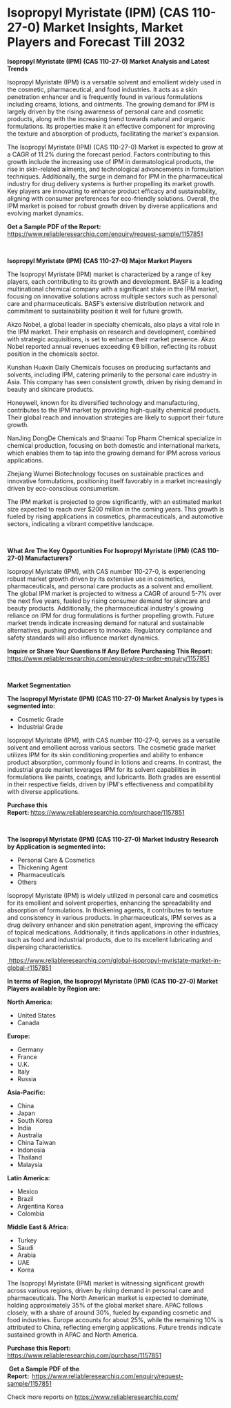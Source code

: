 <p><h1>Isopropyl Myristate (IPM) (CAS 110-27-0) Market Insights, Market Players and Forecast Till 2032</h1></p><p><strong>Isopropyl Myristate (IPM) (CAS 110-27-0) Market Analysis and Latest Trends</strong></p>
<p><p>Isopropyl Myristate (IPM) is a versatile solvent and emollient widely used in the cosmetic, pharmaceutical, and food industries. It acts as a skin penetration enhancer and is frequently found in various formulations including creams, lotions, and ointments. The growing demand for IPM is largely driven by the rising awareness of personal care and cosmetic products, along with the increasing trend towards natural and organic formulations. Its properties make it an effective component for improving the texture and absorption of products, facilitating the market's expansion.</p><p>The Isopropyl Myristate (IPM) (CAS 110-27-0) Market is expected to grow at a CAGR of 11.2% during the forecast period. Factors contributing to this growth include the increasing use of IPM in dermatological products, the rise in skin-related ailments, and technological advancements in formulation techniques. Additionally, the surge in demand for IPM in the pharmaceutical industry for drug delivery systems is further propelling its market growth. Key players are innovating to enhance product efficacy and sustainability, aligning with consumer preferences for eco-friendly solutions. Overall, the IPM market is poised for robust growth driven by diverse applications and evolving market dynamics.</p></p>
<p><strong>Get a Sample PDF of the Report:&nbsp;</strong> <a href="https://www.reliableresearchiq.com/enquiry/request-sample/1157851?utm_campaign=2321&utm_medium=2&utm_source=Github&utm_content=ia&utm_term=21032025&utm_id=isopropyl-myristate-ipm-cas-110-27-0">https://www.reliableresearchiq.com/enquiry/request-sample/1157851</a></p>
<p>&nbsp;</p>
<p><strong>Isopropyl Myristate (IPM) (CAS 110-27-0) Major Market Players</strong></p>
<p><p>The Isopropyl Myristate (IPM) market is characterized by a range of key players, each contributing to its growth and development. BASF is a leading multinational chemical company with a significant stake in the IPM market, focusing on innovative solutions across multiple sectors such as personal care and pharmaceuticals. BASF’s extensive distribution network and commitment to sustainability position it well for future growth.</p><p>Akzo Nobel, a global leader in specialty chemicals, also plays a vital role in the IPM market. Their emphasis on research and development, combined with strategic acquisitions, is set to enhance their market presence. Akzo Nobel reported annual revenues exceeding €9 billion, reflecting its robust position in the chemicals sector.</p><p>Kunshan Huaxin Daily Chemicals focuses on producing surfactants and solvents, including IPM, catering primarily to the personal care industry in Asia. This company has seen consistent growth, driven by rising demand in beauty and skincare products.</p><p>Honeywell, known for its diversified technology and manufacturing, contributes to the IPM market by providing high-quality chemical products. Their global reach and innovation strategies are likely to support their future growth.</p><p>NanJing DongDe Chemicals and Shaanxi Top Pharm Chemical specialize in chemical production, focusing on both domestic and international markets, which enables them to tap into the growing demand for IPM across various applications.</p><p>Zhejiang Wumei Biotechnology focuses on sustainable practices and innovative formulations, positioning itself favorably in a market increasingly driven by eco-conscious consumerism.</p><p>The IPM market is projected to grow significantly, with an estimated market size expected to reach over $200 million in the coming years. This growth is fueled by rising applications in cosmetics, pharmaceuticals, and automotive sectors, indicating a vibrant competitive landscape.</p></p>
<p>&nbsp;</p>
<p><strong>What Are The Key Opportunities For Isopropyl Myristate (IPM) (CAS 110-27-0) Manufacturers?</strong></p>
<p><p>Isopropyl Myristate (IPM), with CAS number 110-27-0, is experiencing robust market growth driven by its extensive use in cosmetics, pharmaceuticals, and personal care products as a solvent and emollient. The global IPM market is projected to witness a CAGR of around 5-7% over the next five years, fueled by rising consumer demand for skincare and beauty products. Additionally, the pharmaceutical industry's growing reliance on IPM for drug formulations is further propelling growth. Future market trends indicate increasing demand for natural and sustainable alternatives, pushing producers to innovate. Regulatory compliance and safety standards will also influence market dynamics.</p></p>
<p><strong>Inquire or Share Your Questions If Any Before Purchasing This Report:</strong> <a href="https://www.reliableresearchiq.com/enquiry/pre-order-enquiry/1157851?utm_campaign=2321&utm_medium=2&utm_source=Github&utm_content=ia&utm_term=21032025&utm_id=isopropyl-myristate-ipm-cas-110-27-0">https://www.reliableresearchiq.com/enquiry/pre-order-enquiry/1157851</a></p>
<p>&nbsp;</p>
<p><strong>Market Segmentation</strong></p>
<p><strong>The Isopropyl Myristate (IPM) (CAS 110-27-0) Market Analysis by types is segmented into:</strong></p>
<p><ul><li>Cosmetic Grade</li><li>Industrial Grade</li></ul></p>
<p><p>Isopropyl Myristate (IPM), with CAS number 110-27-0, serves as a versatile solvent and emollient across various sectors. The cosmetic grade market utilizes IPM for its skin conditioning properties and ability to enhance product absorption, commonly found in lotions and creams. In contrast, the industrial grade market leverages IPM for its solvent capabilities in formulations like paints, coatings, and lubricants. Both grades are essential in their respective fields, driven by IPM's effectiveness and compatibility with diverse applications.</p></p>
<p><strong>Purchase this Report:&nbsp;</strong><a href="https://www.reliableresearchiq.com/purchase/1157851?utm_campaign=2321&utm_medium=2&utm_source=Github&utm_content=ia&utm_term=21032025&utm_id=isopropyl-myristate-ipm-cas-110-27-0">https://www.reliableresearchiq.com/purchase/1157851</a></p>
<p>&nbsp;</p>
<p><strong>The Isopropyl Myristate (IPM) (CAS 110-27-0) Market Industry Research by Application is segmented into:</strong></p>
<p><ul><li>Personal Care & Cosmetics</li><li>Thickening Agent</li><li>Pharmaceuticals</li><li>Others</li></ul></p>
<p><p>Isopropyl Myristate (IPM) is widely utilized in personal care and cosmetics for its emollient and solvent properties, enhancing the spreadability and absorption of formulations. In thickening agents, it contributes to texture and consistency in various products. In pharmaceuticals, IPM serves as a drug delivery enhancer and skin penetration agent, improving the efficacy of topical medications. Additionally, it finds applications in other industries, such as food and industrial products, due to its excellent lubricating and dispersing characteristics.</p></p>
<p><a href="https://www.reliableresearchiq.com/global-isopropyl-myristate-market-in-global-r1157851?utm_campaign=2321&utm_medium=2&utm_source=Github&utm_content=ia&utm_term=21032025&utm_id=isopropyl-myristate-ipm-cas-110-27-0">&nbsp;https://www.reliableresearchiq.com/global-isopropyl-myristate-market-in-global-r1157851</a></p>
<p><strong>In terms of Region, the Isopropyl Myristate (IPM) (CAS 110-27-0) Market Players available by Region are:</strong></p>
<p>
    <p> <strong> North America: </strong>
        <ul>
            <li>United States</li>
            <li>Canada</li>
        </ul>
        </p> 
    <p> <strong> Europe: </strong>
        <ul>
            <li>Germany</li>
            <li>France</li>
            <li>U.K.</li>
            <li>Italy</li>
            <li>Russia</li>
        </ul>
        </p> 
    <p> <strong> Asia-Pacific: </strong>
        <ul>
            <li>China</li>
            <li>Japan</li>
            <li>South Korea</li>
            <li>India</li>
            <li>Australia</li>
            <li>China Taiwan</li>
            <li>Indonesia</li>
            <li>Thailand</li>
            <li>Malaysia</li>
        </ul>
        </p> 
    <p> <strong> Latin America: </strong>
        <ul>
            <li>Mexico</li>
            <li>Brazil</li>
            <li>Argentina Korea</li>
            <li>Colombia</li>
        </ul>
        </p> 
    <p> <strong> Middle East & Africa: </strong>
        <ul>
            <li>Turkey</li>
            <li>Saudi</li>
            <li>Arabia</li>
            <li>UAE</li>
            <li>Korea</li>
        </ul>
    </p>
    </p>
<p><p>The Isopropyl Myristate (IPM) market is witnessing significant growth across various regions, driven by rising demand in personal care and pharmaceuticals. The North American market is expected to dominate, holding approximately 35% of the global market share. APAC follows closely, with a share of around 30%, fueled by expanding cosmetic and food industries. Europe accounts for about 25%, while the remaining 10% is attributed to China, reflecting emerging applications. Future trends indicate sustained growth in APAC and North America.</p></p>
<p><strong>Purchase this Report: </strong><a href="https://www.reliableresearchiq.com/purchase/1157851?utm_campaign=2321&utm_medium=2&utm_source=Github&utm_content=ia&utm_term=21032025&utm_id=isopropyl-myristate-ipm-cas-110-27-0">https://www.reliableresearchiq.com/purchase/1157851</a></p>
<p>&nbsp;<strong>Get a Sample PDF of the Report:&nbsp;&nbsp;</strong><a href="https://www.reliableresearchiq.com/enquiry/request-sample/1157851?utm_campaign=2321&utm_medium=2&utm_source=Github&utm_content=ia&utm_term=21032025&utm_id=isopropyl-myristate-ipm-cas-110-27-0">https://www.reliableresearchiq.com/enquiry/request-sample/1157851</a></p>
<p><strong></strong></p>
<p>Check more reports on <a href="https://www.reliableresearchiq.com/?utm_campaign=2321&utm_medium=2&utm_source=Github&utm_content=ia&utm_term=21032025&utm_id=isopropyl-myristate-ipm-cas-110-27-0">https://www.reliableresearchiq.com/</a></p>